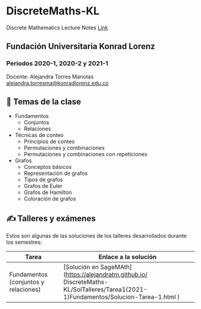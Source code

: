 # DiscreteMaths-KL
Discrete Mathematics Lecture Notes [Link](https://alejandratm.github.io/DiscreteMaths-KL/)
## Fundación Universitaria Konrad Lorenz
### Periodos 2020-1, 2020-2 y 2021-1

Docente: Alejandra Torres Manotas [alejandra.torresma@konradlorenz.edu.co](mailto:alejandra.torresm@konradlorenz.edu.co)

## 📔 Temas de la clase

* Fundamentos
   * Conjuntos
   * Relaciones
* Técnicas de conteo 
   * Principios de conteo
   * Permutaciones y combinaciones
   * Permutaciones y combinaciones con repeticiones
* Grafos
   * Conceptos básicos
   * Representación de grafos
   * Tipos de grafos
   * Grafos de Euler
   * Grafos de Hamilton
   * Coloración de grafos
   
## ✍️ Talleres y exámenes

Estos son algunas de las soluciones de los talleres desarrollados durante los semestres:

| Tarea | Enlace a la solución|
| ---------- | ---------- |
| Fundamentos (conjuntos y relaciones)  | [Solución en SageMAth](https://alejandratm.github.io/ DiscreteMaths-KL/SolTalleres/Tarea1(2021-1)Fundamentos/Solucion-Tarea-1.html )   |

